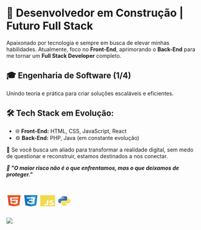 
<h1>🚀 Desenvolvedor em Construção | Futuro Full Stack</h1>

<p> Apaixonado por tecnologia e sempre em busca de elevar minhas habilidades. Atualmente, foco no <strong>Front-End</strong>, aprimorando o <strong>Back-End</strong> para me tornar um <strong>Full Stack Developer</strong> completo. </p>

<h2>🎓 Engenharia de Software (1/4)</h2>  
<p>Unindo teoria e prática para criar soluções escaláveis e eficientes.</p>

<h2>🛠 Tech Stack em Evolução:</h2>
<ul>
  <li>🌐 <strong>Front-End:</strong> HTML, CSS, JavaScript, React</li>
  <li>⚙️ <strong>Back-End:</strong> PHP, Java (em constante evolução)</li>
</ul>

<p>🔗 Se você busca um aliado para transformar a realidade digital, sem medo de questionar e reconstruir, estamos destinados a nos conectar.</p>

<p><em><strong>💬 "O maior risco não é o que enfrentamos, mas o que deixamos de proteger."</strong></em></p> 

##

<div style="display: inline_block"><br>  
  <img align="center" alt="Rafa-HTML" height="30" width="40" src="https://raw.githubusercontent.com/devicons/devicon/master/icons/html5/html5-original.svg">
  <img align="center" alt="Rafa-CSS" height="30" width="40" src="https://raw.githubusercontent.com/devicons/devicon/master/icons/css3/css3-original.svg">
  <img align="center" alt="Rafa-Js" height="30" width="40" src="https://raw.githubusercontent.com/devicons/devicon/master/icons/javascript/javascript-plain.svg">
  <img align="center" alt="Rafa-Python" height="30" width="40" src="https://raw.githubusercontent.com/devicons/devicon/master/icons/python/python-original.svg">
</div>

##

<div> 
  <a href="https://www.linkedin.com/in/miguel-antunes-melo-6b227b357/" target="_blank"><img src="https://img.shields.io/badge/-LinkedIn-%230077B5?style=for-the-badge&logo=linkedin&logoColor=white" target="_blank"></a> 
  
</div>

